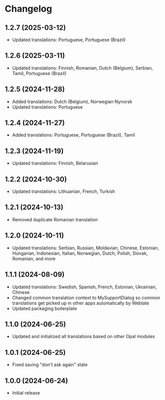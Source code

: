 <!--
SPDX-FileCopyrightText: 2024 Mirian Margiani
SPDX-License-Identifier: GFDL-1.3-or-later
-->

# Changelog

## 1.2.7 (2025-03-12)

- Updated translations: Portuguese, Portuguese (Brazil)

## 1.2.6 (2025-03-11)

- Updated translations: Finnish, Romanian, Dutch (Belgium), Serbian, Tamil, Portuguese (Brazil)

## 1.2.5 (2024-11-28)

- Added translations: Dutch (Belgium), Norwegian Nynorsk
- Updated translations: Portuguese

## 1.2.4 (2024-11-27)

- Added translations: Portuguese, Portuguese (Brazil), Tamil

## 1.2.3 (2024-11-19)

- Updated translations: Finnish, Belarusian

## 1.2.2 (2024-10-30)

- Updated translations: Lithuanian, French, Turkish

## 1.2.1 (2024-10-13)

- Removed duplicate Romanian translation

## 1.2.0 (2024-10-11)

- Updated translations: Serbian, Russian, Moldavian, Chinese, Estonian, Hungarian, Indonesian, Italian, Norwegian, Dutch, Polish, Slovak, Romanian, and more

## 1.1.1 (2024-08-09)

- Updated translations: Swedish, Spanish, French, Estonian, Ukrainian, Chinese
- Changed common translation context to MySupportDialog so common translations get picked up in other apps automatically by Weblate
- Updated packaging boilerplate

## 1.1.0 (2024-06-25)

- Updated and initialized all translations based on other Opal modules

## 1.0.1 (2024-06-25)

- Fixed saving "don't ask again" state

## 1.0.0 (2024-06-24)

- Initial release
